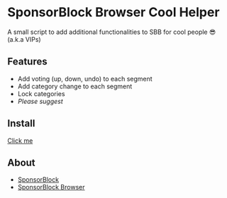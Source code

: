 # SponsorBlock Browser Cool Helper
A small script to add additional functionalities to SBB for cool people 😎 (a.k.a VIPs)

## Features
- Add voting (up, down, undo) to each segment
- Add category change to each segment
- Lock categories
- *Please suggest*

## Install
[Click me](https://github.com/ducng99/SBBVIPHelper/raw/main/SBBVIPHelper.user.js)

## About
- [SponsorBlock](https://sponsor.ajay.app/)
- [SponsorBlock Browser](https://sb.ltn.fi/)
